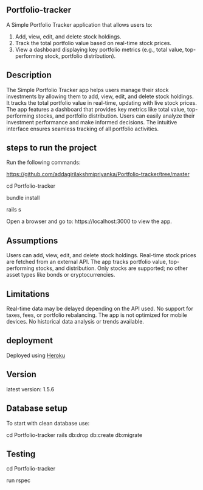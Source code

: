 ## Portfolio-tracker
A Simple Portfolio Tracker application that allows users to:
1. Add, view, edit, and delete stock holdings.
2. Track the total portfolio value based on real-time stock prices.
3. View a dashboard displaying key portfolio metrics (e.g., total value,
top-performing stock, portfolio distribution).

## Description

The Simple Portfolio Tracker app helps users manage their stock investments by allowing them to add, view, edit, and delete stock holdings. It tracks the total 
portfolio value in real-time, updating with live stock prices. The app features a dashboard that provides key metrics like total value, top-performing stocks, and 
portfolio distribution. Users can easily analyze their investment performance and make informed decisions. The intuitive interface ensures seamless tracking of 
all portfolio activities.

## steps to run the project
Run the following commands:

https://github.com/addagirilakshmipriyanka/Portfolio-tracker/tree/master

cd Portfolio-tracker

bundle install

rails s

Open a browser and go to: https://localhost:3000 to view the app.

## Assumptions

Users can add, view, edit, and delete stock holdings.
Real-time stock prices are fetched from an external API.
The app tracks portfolio value, top-performing stocks, and distribution.
Only stocks are supported; no other asset types like bonds or cryptocurrencies.

## Limitations

Real-time data may be delayed depending on the API used.
No support for taxes, fees, or portfolio rebalancing.
The app is not optimized for mobile devices.
No historical data analysis or trends available.

## deployment
Deployed using <u>Heroku</u>

## Version
latest version: 1.5.6

## Database setup
To start with clean database use:

cd Portfolio-tracker
rails db:drop db:create db:migrate

## Testing
cd Portfolio-tracker

run rspec

